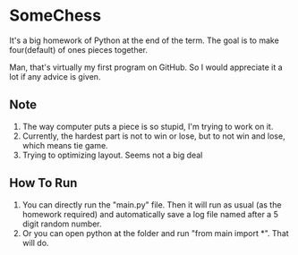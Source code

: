 # SomeChess
It's a big homework of Python at the end of the term. The goal is to make four(default) of ones pieces together.  

Man, that's virtually my first program on GitHub. So I would appreciate it a lot if any advice is given.

## Note
1. The way computer puts a piece is so stupid, I'm trying to work on it.
2. Currently, the hardest part is not to win or lose, but to not win and lose, which means tie game.
3. Trying to optimizing layout. Seems not a big deal

## How To Run
1. You can directly run the "main.py" file. Then it will run as usual (as the homework required) and automatically save a log file named after a 5 digit random number.
2. Or you can open python at the folder and run "from main import *". That will do.
